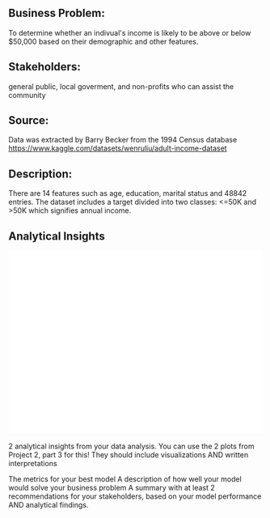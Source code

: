 ## Business Problem:
To determine whether an indivual's income is likely to be above or below $50,000 based on their demographic and other features.

## Stakeholders: 
general public, local goverment, and non-profits who can assist the community 

## Source: 
Data was extracted by Barry Becker from the 1994 Census database
https://www.kaggle.com/datasets/wenruliu/adult-income-dataset

## Description:
There are 14 features such as age, education, marital status and 48842 entries.
The dataset includes a target divided into two classes: <=50K and >50K which signifies annual income.

## Analytical Insights
<p align = "center"> 
  <img src = "Net_Capital_vs_Education.png">
</p>
2 analytical insights from your data analysis.  
You can use the 2 plots from Project 2, part 3 for this!
They should include visualizations AND written interpretations

The metrics for your best model
A description of how well your model would solve your business problem
A summary with at least 2 recommendations for your stakeholders, based on your model performance AND analytical findings.
